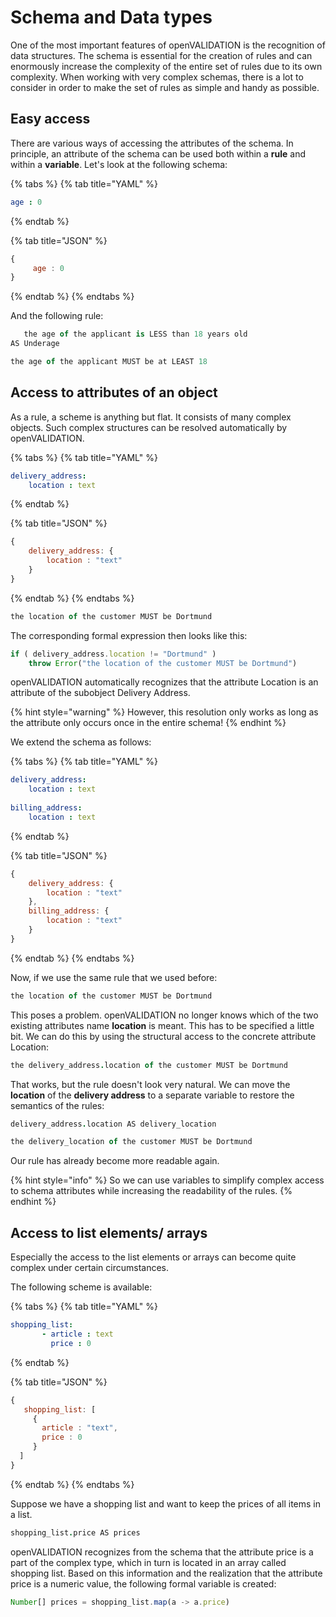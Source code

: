 # Schema and Data types

One of the most important features of openVALIDATION is the recognition of data structures. The schema is essential for the creation of rules and can enormously increase the complexity of the entire set of rules due to its own complexity. When working with very complex schemas, there is a lot to consider in order to make the set of rules as simple and handy as possible.

## Easy access

There are various ways of accessing the attributes of the schema. In principle, an attribute of the schema can be used both within a **rule** and within a **variable**. Let's look at the following schema:

{% tabs %}
{% tab title="YAML" %}
```yaml
age : 0
```
{% endtab %}

{% tab title="JSON" %}
```javascript
{
     age : 0
}
```
{% endtab %}
{% endtabs %}

And the following rule:

```coffeescript
   the age of the applicant is LESS than 18 years old
AS Underage

the age of the applicant MUST be at LEAST 18
```



## Access to attributes of an object

As a rule, a scheme is anything but flat. It consists of many complex objects. Such complex structures can be resolved automatically by openVALIDATION.

{% tabs %}
{% tab title="YAML" %}
```yaml
delivery_address: 
    location : text
```
{% endtab %}

{% tab title="JSON" %}
```javascript
{
	delivery_address: {
		location : "text"
 	}
}
```
{% endtab %}
{% endtabs %}

```coffeescript
the location of the customer MUST be Dortmund
```

The corresponding formal expression then looks like this:

```javascript
if ( delivery_address.location != "Dortmund" )
    throw Error("the location of the customer MUST be Dortmund")
```

openVALIDATION automatically recognizes that the attribute Location is an attribute of the subobject Delivery Address.

{% hint style="warning" %}
However, this resolution only works as long as the attribute only occurs once in the entire schema!
{% endhint %}

We extend the schema as follows:

{% tabs %}
{% tab title="YAML" %}
```yaml
delivery_address: 
	location : text
	
billing_address: 
	location : text
```
{% endtab %}

{% tab title="JSON" %}
```javascript
{
	delivery_address: {
		location : "text"
 	},
	billing_address: {
		location : "text"
 	}
}
```
{% endtab %}
{% endtabs %}

Now, if we use the same rule that we used before:

```coffeescript
the location of the customer MUST be Dortmund
```

This poses a problem. openVALIDATION no longer knows which of the two existing attributes name **location** is meant. This has to be specified a little bit. We can do this by using the structural access to the concrete attribute Location:

```coffeescript
the delivery_address.location of the customer MUST be Dortmund
```

That works, but the rule doesn't look very natural. We can move the **location** of the **delivery address** to a separate variable to restore the semantics of the rules:

```coffeescript
delivery_address.location AS delivery_location

the delivery_location of the customer MUST be Dortmund
```

Our rule has already become more readable again.

{% hint style="info" %}
So we can use variables to simplify complex access to schema attributes while increasing the readability of the rules.
{% endhint %}



## Access to list elements/ arrays

Especially the access to the list elements or arrays can become quite complex under certain circumstances.

The following scheme is available:

{% tabs %}
{% tab title="YAML" %}
```yaml
shopping_list: 
       - article : text
         price : 0

```
{% endtab %}

{% tab title="JSON" %}
```javascript
{
   shopping_list: [
     {
       article : "text",
       price : 0
     }
  ]
}
```
{% endtab %}
{% endtabs %}

Suppose we have a shopping list and want to keep the prices of all items in a list.

```coffeescript
shopping_list.price AS prices
```

openVALIDATION recognizes from the schema that the attribute price is a part of the complex type, which in turn is located in an array called shopping list. Based on this information and the realization that the attribute price is a numeric value, the following formal variable is created:

```javascript
Number[] prices = shopping_list.map(a -> a.price)
```

